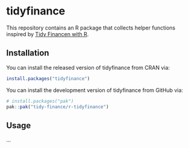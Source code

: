 # tidyfinance

This repository contains an R package that collects helper functions inspired by [Tidy Financen with R](https://www.tidy-finance.org/r/).

## Installation

You can install the released version of tidyfinance from CRAN via:

``` r
install.packages("tidyfinance")
```

You can install the development version of tidyfinance from GitHub via:

``` r
# install.packages("pak")
pak::pak("tidy-finance/r-tidyfinance")
```

## Usage

...
